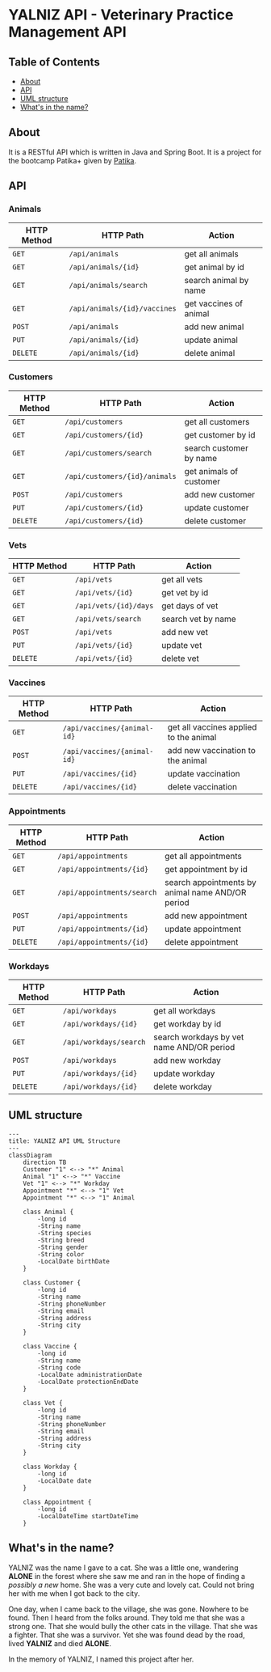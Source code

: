 YALNIZ API - Veterinary Practice Management API
===============================================

## Table of Contents

- [About](#about)
- [API](#api)
- [UML structure](#uml-structure)
- [What's in the name?](#whats-in-the-name)

## About

It is a RESTful API which is written in Java and Spring Boot.
It is a project for the bootcamp Patika+ given by [Patika](https://patika.dev).

## API

### Animals

| HTTP Method | HTTP Path                    | Action                 |
|-------------|------------------------------|------------------------|
| `GET`       | `/api/animals`               | get all animals        |
| `GET`       | `/api/animals/{id}`          | get animal by id       |
| `GET`       | `/api/animals/search`        | search animal by name  | 
| `GET`       | `/api/animals/{id}/vaccines` | get vaccines of animal |
| `POST`      | `/api/animals`               | add new animal         |
| `PUT`       | `/api/animals/{id}`          | update animal          |
| `DELETE`    | `/api/animals/{id}`          | delete animal          |

### Customers

| HTTP Method | HTTP Path                     | Action                  |
|-------------|-------------------------------|-------------------------|
| `GET`       | `/api/customers`              | get all customers       |
| `GET`       | `/api/customers/{id}`         | get customer by id      |
| `GET`       | `/api/customers/search`       | search customer by name |
| `GET`       | `/api/customers/{id}/animals` | get animals of customer |
| `POST`      | `/api/customers`              | add new customer        |
| `PUT`       | `/api/customers/{id}`         | update customer         |
| `DELETE`    | `/api/customers/{id}`         | delete customer         |

### Vets

| HTTP Method | HTTP Path             | Action             |
|-------------|-----------------------|--------------------|
| `GET`       | `/api/vets`           | get all vets       |
| `GET`       | `/api/vets/{id}`      | get vet by id      |
| `GET`       | `/api/vets/{id}/days` | get days of vet    |
| `GET`       | `/api/vets/search`    | search vet by name |
| `POST`      | `/api/vets`           | add new vet        |
| `PUT`       | `/api/vets/{id}`      | update vet         |
| `DELETE`    | `/api/vets/{id}`      | delete vet         |

### Vaccines

| HTTP Method | HTTP Path                   | Action                                 |
|-------------|-----------------------------|----------------------------------------|
| `GET`       | `/api/vaccines/{animal-id}` | get all vaccines applied to the animal |
| `POST`      | `/api/vaccines/{animal-id}` | add new vaccination to the animal      |
| `PUT`       | `/api/vaccines/{id}`        | update vaccination                     |
| `DELETE`    | `/api/vaccines/{id}`        | delete vaccination                     |

### Appointments

| HTTP Method | HTTP Path                  | Action                                           |
|-------------|----------------------------|--------------------------------------------------|
| `GET`       | `/api/appointments`        | get all appointments                             |
| `GET`       | `/api/appointments/{id}`   | get appointment by id                            |
| `GET`       | `/api/appointments/search` | search appointments by animal name AND/OR period |
| `POST`      | `/api/appointments`        | add new appointment                              |
| `PUT`       | `/api/appointments/{id}`   | update appointment                               |
| `DELETE`    | `/api/appointments/{id}`   | delete appointment                               |

### Workdays

| HTTP Method | HTTP Path              | Action                                    |
|-------------|------------------------|-------------------------------------------|
| `GET`       | `/api/workdays`        | get all workdays                          |
| `GET`       | `/api/workdays/{id}`   | get workday by id                         |
| `GET`       | `/api/workdays/search` | search workdays by vet name AND/OR period |
| `POST`      | `/api/workdays`        | add new workday                           |
| `PUT`       | `/api/workdays/{id}`   | update workday                            |
| `DELETE`    | `/api/workdays/{id}`   | delete workday                            |

## UML structure

```mermaid
---
title: YALNIZ API UML Structure
---
classDiagram
    direction TB
    Customer "1" <--> "*" Animal
    Animal "1" <--> "*" Vaccine
    Vet "1" <--> "*" Workday
    Appointment "*" <--> "1" Vet
    Appointment "*" <--> "1" Animal

    class Animal {
        -long id
        -String name
        -String species
        -String breed
        -String gender
        -String color
        -LocalDate birthDate
    }

    class Customer {
        -long id
        -String name
        -String phoneNumber
        -String email
        -String address
        -String city
    }

    class Vaccine {
        -long id
        -String name
        -String code
        -LocalDate administrationDate
        -LocalDate protectionEndDate
    }

    class Vet {
        -long id
        -String name
        -String phoneNumber
        -String email
        -String address
        -String city
    }

    class Workday {
        -long id
        -LocalDate date
    }

    class Appointment {
        -long id
        -LocalDateTime startDateTime
    }
```

## What's in the name?

YALNIZ was the name I gave to a cat. She was a little one,
wandering **ALONE** in the forest where she saw me and ran in the hope of finding a _possibly a new_ home.
She was a very cute and lovely cat. Could not bring her with me when I got back to the city.

One day, when I came back to the village, she was gone. Nowhere to be found.
Then I heard from the folks around. They told me that she was a strong one.
That she would bully the other cats in the village. That she was a fighter. That she was a survivor.
Yet she was found dead by the road, lived **YALNIZ** and died **ALONE**.

In the memory of YALNIZ, I named this project after her.
